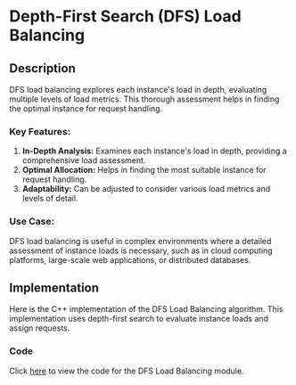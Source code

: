 # Depth-First Search (DFS) Load Balancing

## Description

DFS load balancing explores each instance's load in depth, evaluating multiple levels of load metrics. This thorough assessment helps in finding the optimal instance for request handling.

### Key Features:

1. **In-Depth Analysis:** Examines each instance's load in depth, providing a comprehensive load assessment.
2. **Optimal Allocation:** Helps in finding the most suitable instance for request handling.
3. **Adaptability:** Can be adjusted to consider various load metrics and levels of detail.

### Use Case:

DFS load balancing is useful in complex environments where a detailed assessment of instance loads is necessary, such as in cloud computing platforms, large-scale web applications, or distributed databases.

## Implementation

Here is the C++ implementation of the DFS Load Balancing algorithm. This implementation uses depth-first search to evaluate instance loads and assign requests.

### Code

Click [here](codes/dfs.cpp) to view the code for the DFS Load Balancing module.
